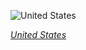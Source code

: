 
![United States](https://www.gstatic.com/prettyearth/assets/full/5179.jpg)

*[United States](https://www.google.com/maps/@47.127966,-117.674872,17z/data=!3m1!1e3)*
